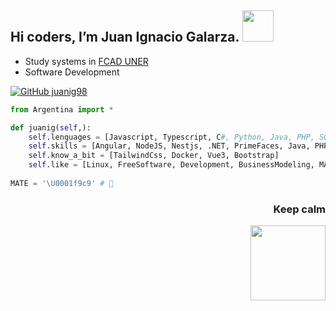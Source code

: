 
<h2> Hi coders, I’m Juan Ignacio Galarza. <img src="https://media.giphy.com/media/Cmr1OMJ2FN0B2/giphy.gif" width="50"/></h2>
 

  - Study systems in [FCAD UNER](https://www.fcad.uner.edu.ar/)
  - Software Development

[![GitHub juanig98](https://img.shields.io/github/followers/juanig98?label=follow&style=social)](https://github.com/juanig98)

```python
from Argentina import *

def juanig(self,):
    self.lenguages = [Javascript, Typescript, C#, Python, Java, PHP, SQL]
    self.skills = [Angular, NodeJS, Nestjs, .NET, PrimeFaces, Java, PHP, HTML, CSS]
    self.know_a_bit = [TailwindCss, Docker, Vue3, Bootstrap]
    self.like = [Linux, FreeSoftware, Development, BusinessModeling, MATE]
    
MATE = '\U0001f9c9' # 🧉
```

<div align='right'>
<h3>Keep calm </h3>
<img src="https://c.tenor.com/qg324pNzm50AAAAC/server-is-fine-burn.gif" width="120"/>
</div>
